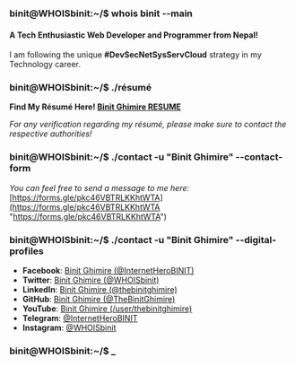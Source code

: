 ### **binit**@**WHOISbinit**:**~/**$ whois binit --main

#### **A Tech Enthusiastic Web Developer and Programmer from Nepal!**
I am following the unique **#DevSecNetSysServCloud** strategy in my Technology career.

### **binit**@**WHOISbinit**:**~/**$ ./résumé
**Find My Résumé Here! [Binit Ghimire RESUME](https://docs.google.com/document/d/1NNZPfIlwhR9KCitCzPQuzthGy3ngoAdHSRztLJzi9Ds/edit?usp=sharing "Binit Ghimire RESUME")**

*For any verification regarding my résumé, please make sure to contact the respective authorities!*

### **binit**@**WHOISbinit**:**~/**$ ./contact -u "Binit Ghimire" --contact-form
*You can feel free to send a message to me here:* [https://forms.gle/pkc46VBTRLKKhtWTA](https://forms.gle/pkc46VBTRLKKhtWTA "https://forms.gle/pkc46VBTRLKKhtWTA")

### **binit**@**WHOISbinit**:**~/**$ ./contact -u "Binit Ghimire" --digital-profiles
- **Facebook**: [Binit Ghimire (@InternetHeroBINIT)](https://www.facebook.com/InternetHeroBINIT "Binit Ghimire (@InternetHeroBINIT)")
- **Twitter**: [Binit Ghimire (@WHOISbinit)](https://twitter.com/WHOISbinit "Binit Ghimire (@WHOISbinit)")
- **LinkedIn**: [Binit Ghimire (@thebinitghimire)](https://www.linkedin.com/in/thebinitghimire/ "Binit Ghimire (@thebinitghimire)")
- **GitHub**: [Binit Ghimire (@TheBinitGhimire)](https://github.com/TheBinitGhimire/ "Binit Ghimire (@TheBinitGhimire)")
- **YouTube**: [Binit Ghimire (/user/thebinitghimire)](https://www.youtube.com/user/TheBinitGhimire/ "Binit Ghimire (/user/thebinitghimire)")
- **Telegram**: [@InternetHeroBINIT](https://t.me/InternetHeroBINIT "@InternetHeroBINIT")
- **Instagram**: [@WHOISbinit](https://www.instagram.com/WHOISbinit/ "@WHOISbinit") 

### **binit**@**WHOISbinit**:**~/**$ _
